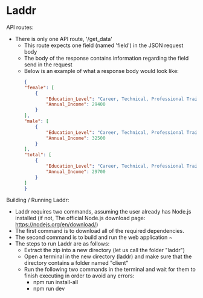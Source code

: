 # Laddr
API routes:
  - There is only one API route, '/get_data'
    - This route expects one field (named 'field') in the JSON request body
    - The body of the response contains information regarding the field send in the request
    - Below is an example of what a response body would look like:
        ```JSON
        {
        "female": [
            {
                "Education_Level": "Career, Technical, Professional Training Certificate",
                "Annual_Income": 29400
            }
        ],
        "male": [
            {
                "Education_Level": "Career, Technical, Professional Training Certificate",
                "Annual_Income": 32500
            }
        ],
        "total": [
            {
                "Education_Level": "Career, Technical, Professional Training Certificate",
                "Annual_Income": 29700
            }
        ]
      }
      ```

Building / Running Laddr:
  - Laddr requires two commands, assuming the user already has Node.js installed (if not,    The official Node.js download page: https://nodejs.org/en/download/)
  - The first command is to download all of the required dependencies.
  - The second command is to build and run the web application
    ~
  - The steps to run Laddr are as follows:
    - Extract the zip into a new directory (let us call the folder "laddr")
    - Open a terminal in the new directory (laddr) and make sure that the directory contains a folder named "client"
    - Run the following two commands in the terminal and wait for them to finish executing in order to avoid any errors:
      - npm run install-all
      - npm run dev
